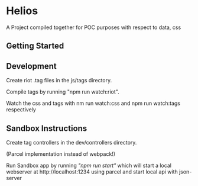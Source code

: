 # Helios

A Project compiled together for POC purposes with respect to data, css 

## Getting Started

## Development

Create riot .tag files in the js/tags directory.

Compile tags by running "npm run watch:riot".

Watch the css and tags with nm run watch:css and npm run watch:tags respectively

## Sandbox Instructions

Create tag controllers in the dev/controllers directory.

(Parcel implementation instead of webpack!)

Run Sandbox app by running *"npm run start"* which will start a local webserver at http://localhost:1234 using parcel and start local api with json-server


